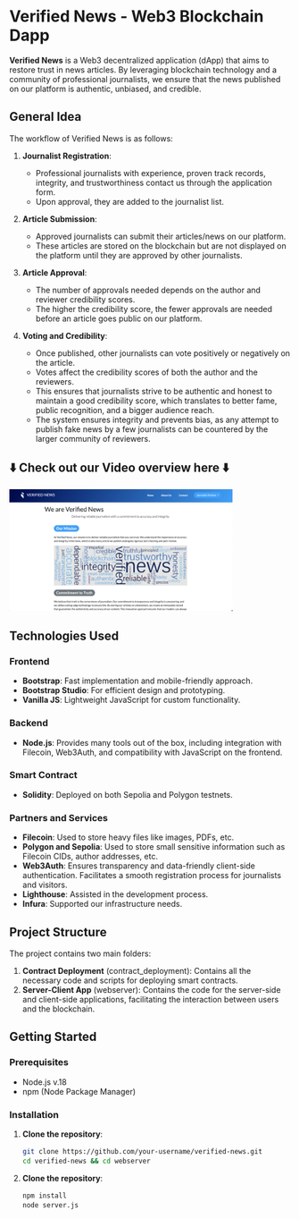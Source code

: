 # Verified News - Web3 Blockchain Dapp

**Verified News** is a Web3 decentralized application (dApp) that aims to restore trust in news articles. By leveraging blockchain technology and a community of professional journalists, we ensure that the news published on our platform is authentic, unbiased, and credible.

## General Idea

The workflow of Verified News is as follows:
1. **Journalist Registration**:
   - Professional journalists with experience, proven track records, integrity, and trustworthiness contact us through the application form.
   - Upon approval, they are added to the journalist list.

2. **Article Submission**:
   - Approved journalists can submit their articles/news on our platform.
   - These articles are stored on the blockchain but are not displayed on the platform until they are approved by other journalists.

3. **Article Approval**:
   - The number of approvals needed depends on the author and reviewer credibility scores.
   - The higher the credibility score, the fewer approvals are needed before an article goes public on our platform.

4. **Voting and Credibility**:
   - Once published, other journalists can vote positively or negatively on the article.
   - Votes affect the credibility scores of both the author and the reviewers.
   - This ensures that journalists strive to be authentic and honest to maintain a good credibility score, which translates to better fame, public recognition, and a bigger audience reach.
   - The system ensures integrity and prevents bias, as any attempt to publish fake news by a few journalists can be countered by the larger community of reviewers.
  
## ⬇️ Check out our Video overview here ⬇️
<a href="https://youtu.be/d7nL6nc42M8">
  <img src="https://github.com/KonstantinosLamprakis/articleChain/blob/main/images/Screenshot%202024-07-14%20at%2007.00.13.png" alt="Watch the video" width="400"/>
</a>


## Technologies Used

### Frontend
- **Bootstrap**: Fast implementation and mobile-friendly approach.
- **Bootstrap Studio**: For efficient design and prototyping.
- **Vanilla JS**: Lightweight JavaScript for custom functionality.

### Backend
- **Node.js**: Provides many tools out of the box, including integration with Filecoin, Web3Auth, and compatibility with JavaScript on the frontend.

### Smart Contract
- **Solidity**: Deployed on both Sepolia and Polygon testnets.

### Partners and Services
- **Filecoin**: Used to store heavy files like images, PDFs, etc.
- **Polygon and Sepolia**: Used to store small sensitive information such as Filecoin CIDs, author addresses, etc.
- **Web3Auth**: Ensures transparency and data-friendly client-side authentication. Facilitates a smooth registration process for journalists and visitors.
- **Lighthouse**: Assisted in the development process.
- **Infura**: Supported our infrastructure needs.

## Project Structure

The project contains two main folders:
1. **Contract Deployment** (contract_deployment): Contains all the necessary code and scripts for deploying smart contracts.
2. **Server-Client App** (webserver): Contains the code for the server-side and client-side applications, facilitating the interaction between users and the blockchain.

## Getting Started

### Prerequisites
- Node.js v.18
- npm (Node Package Manager)

### Installation

1. **Clone the repository**:
   ```sh
   git clone https://github.com/your-username/verified-news.git
   cd verified-news && cd webserver
2. **Clone the repository**:
   ```sh
   npm install
   node server.js

